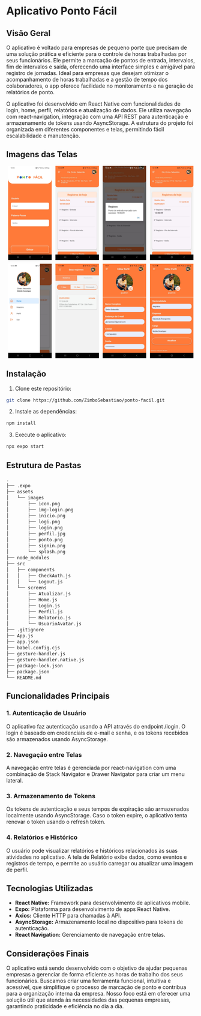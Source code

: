 # Aplicativo Ponto Fácil

## Visão Geral

O aplicativo é voltado para empresas de pequeno porte que precisam de uma solução prática e eficiente para o controle de horas trabalhadas por seus funcionários. Ele permite a marcação de pontos de entrada, intervalos, fim de intervalos e saída, oferecendo uma interface simples e amigável para registro de jornadas. Ideal para empresas que desejam otimizar o acompanhamento de horas trabalhadas e a gestão de tempo dos colaboradores, o app oferece facilidade no monitoramento e na geração de relatórios de ponto.

O aplicativo foi desenvolvido em React Native com funcionalidades de login, home, perfil, relatórios e atualização de dados. Ele utiliza navegação com react-navigation, integração com uma API REST para autenticação e armazenamento de tokens usando AsyncStorage. A estrutura do projeto foi organizada em diferentes componentes e telas, permitindo fácil escalabilidade e manutenção.

## Imagens das Telas

<div style="display: flex; flex-wrap: wrap; gap: 10px; justify-content: center;">
  <img src="assets/images/entrar.jpg" alt="Login" style="width: 23%; height: auto;">
  <img src="assets/images/home.jpg" alt="Home" style="width: 23%; height: auto;">
  <img src="assets/images/registro.jpg" alt="Registro" style="width: 23%; height: auto;">
  <img src="assets/images/registrada.jpg" alt="Registradal" style="width: 23%; height: auto;">
  <img src="assets/images/lateral.jpg" alt="Menu Lateral" style="width: 23%; height: auto;">
  <img src="assets/images/historico.jpg" alt="Historico" style="width: 23%; height: auto;">
  <img src="assets/images/editar.jpg" alt="Editar Perfil" style="width: 23%; height: auto;">
  <img src="assets/images/editarp.jpg" alt="Editar Perfil" style="width: 23%; height: auto;">
</div>

## Instalação

1. Clone este repositório:

```bash
git clone https://github.com/ZimboSebastiao/ponto-facil.git
```

2. Instale as dependências:

```bash
npm install
```

3. Execute o aplicativo:

```bash
npx expo start
```

## Estrutura de Pastas

```plaintext
.
├── .expo
├── assets
│   └── images
│       ├── icon.png
│       ├── img-login.png
│       ├── inicio.png
│       ├── logi.png
│       ├── login.png
│       ├── perfil.jpg
│       ├── ponto.png
│       ├── signin.png
│       └── splash.png
├── node_modules
├── src
│   ├── components
│   │   ├── CheckAuth.js
│   │   └── Logout.js
│   └── screens
│       ├── Atualizar.js
│       ├── Home.js
│       ├── Login.js
│       ├── Perfil.js
│       ├── Relatorio.js
│       └── UsuarioAvatar.js
├── .gitignore
├── App.js
├── app.json
├── babel.config.cjs
├── gesture-handler.js
├── gesture-handler.native.js
├── package-lock.json
├── package.json
└── README.md

```

## Funcionalidades Principais

### 1. Autenticação de Usuário

O aplicativo faz autenticação usando a API através do endpoint /login. O login é baseado em credenciais de e-mail e senha, e os tokens recebidos são armazenados usando AsyncStorage.

### 2. Navegação entre Telas

A navegação entre telas é gerenciada por react-navigation com uma combinação de Stack Navigator e Drawer Navigator para criar um menu lateral.

### 3. Armazenamento de Tokens

Os tokens de autenticação e seus tempos de expiração são armazenados localmente usando AsyncStorage. Caso o token expire, o aplicativo tenta renovar o token usando o refresh token.

### 4. Relatórios e Histórico

O usuário pode visualizar relatórios e históricos relacionados às suas atividades no aplicativo. A tela de Relatório exibe dados, como eventos e registros de tempo, e permite ao usuário carregar ou atualizar uma imagem de perfil.

## Tecnologias Utilizadas

- **React Native:** Framework para desenvolvimento de aplicativos mobile.
- **Expo:** Plataforma para desenvolvimento de apps React Native.
- **Axios:** Cliente HTTP para chamadas à API.
- **AsyncStorage:** Armazenamento local no dispositivo para tokens de autenticação.
- **React Navigation:** Gerenciamento de navegação entre telas.

## Considerações Finais

O aplicativo está sendo desenvolvido com o objetivo de ajudar pequenas empresas a gerenciar de forma eficiente as horas de trabalho dos seus funcionários. Buscamos criar uma ferramenta funcional, intuitiva e acessível, que simplifique o processo de marcação de ponto e contribua para a organização interna da empresa. Nosso foco está em oferecer uma solução útil que atenda às necessidades das pequenas empresas, garantindo praticidade e eficiência no dia a dia.
